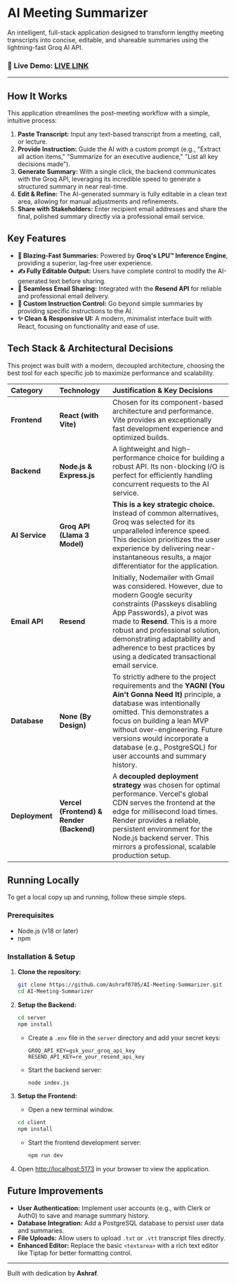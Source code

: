 # AI Meeting Summarizer

An intelligent, full-stack application designed to transform lengthy meeting transcripts into concise, editable, and shareable summaries using the lightning-fast Groq AI API.

### 🔴 Live Demo: [LIVE LINK](https://ai-meeting-summarizer-smash.vercel.app/)

---



## How It Works

This application streamlines the post-meeting workflow with a simple, intuitive process:

1.  **Paste Transcript:** Input any text-based transcript from a meeting, call, or lecture.
2.  **Provide Instruction:** Guide the AI with a custom prompt (e.g., "Extract all action items," "Summarize for an executive audience," "List all key decisions made").
3.  **Generate Summary:** With a single click, the backend communicates with the Groq API, leveraging its incredible speed to generate a structured summary in near real-time.
4.  **Edit & Refine:** The AI-generated summary is fully editable in a clean text area, allowing for manual adjustments and refinements.
5.  **Share with Stakeholders:** Enter recipient email addresses and share the final, polished summary directly via a professional email service.

## Key Features

-   **🚀 Blazing-Fast Summaries:** Powered by **Groq's LPU™ Inference Engine**, providing a superior, lag-free user experience.
-   **✍️ Fully Editable Output:** Users have complete control to modify the AI-generated text before sharing.
-   **📧 Seamless Email Sharing:** Integrated with the **Resend API** for reliable and professional email delivery.
-   **🎯 Custom Instruction Control:** Go beyond simple summaries by providing specific instructions to the AI.
-   **✨ Clean & Responsive UI:** A modern, minimalist interface built with React, focusing on functionality and ease of use.

## Tech Stack & Architectural Decisions

This project was built with a modern, decoupled architecture, choosing the best tool for each specific job to maximize performance and scalability.

| Category       | Technology                               | **Justification & Key Decisions**                                                                                                                                                                                                                                                                                       |
| :------------- | :--------------------------------------- | :-------------------------------------------------------------------------------------------------------------------------------------------------------------------------------------------------------------------------------------------------------------------------------------------------------------------- |
| **Frontend**   | **React (with Vite)**                    | Chosen for its component-based architecture and performance. Vite provides an exceptionally fast development experience and optimized builds.                                                                                                                                                                             |
| **Backend**    | **Node.js & Express.js**                 | A lightweight and high-performance choice for building a robust API. Its non-blocking I/O is perfect for efficiently handling concurrent requests to the AI service.                                                                                                                                                       |
| **AI Service** | **Groq API (Llama 3 Model)**             | **This is a key strategic choice.** Instead of common alternatives, Groq was selected for its unparalleled inference speed. This decision prioritizes the user experience by delivering near-instantaneous results, a major differentiator for the application.                                                          |
| **Email API**  | **Resend**                               | Initially, Nodemailer with Gmail was considered. However, due to modern Google security constraints (Passkeys disabling App Passwords), a pivot was made to **Resend**. This is a more robust and professional solution, demonstrating adaptability and adherence to best practices by using a dedicated transactional email service. |
| **Database**   | **None (By Design)**                     | To strictly adhere to the project requirements and the **YAGNI (You Ain't Gonna Need It)** principle, a database was intentionally omitted. This demonstrates a focus on building a lean MVP without over-engineering. Future versions would incorporate a database (e.g., PostgreSQL) for user accounts and summary history. |
| **Deployment** | **Vercel (Frontend) & Render (Backend)** | A **decoupled deployment strategy** was chosen for optimal performance. Vercel's global CDN serves the frontend at the edge for millisecond load times. Render provides a reliable, persistent environment for the Node.js backend server. This mirrors a professional, scalable production setup. |

## Running Locally

To get a local copy up and running, follow these simple steps.

### Prerequisites

-   Node.js (v18 or later)
-   npm

### Installation & Setup

1.  **Clone the repository:**
    ```sh
    git clone https://github.com/Ashraf0705/AI-Meeting-Summarizer.git
    cd AI-Meeting-Summarizer
    ```

2.  **Setup the Backend:**
    ```sh
    cd server
    npm install
    ```
    -   Create a `.env` file in the `server` directory and add your secret keys:
        ```env
        GROQ_API_KEY=gsk_your_groq_api_key
        RESEND_API_KEY=re_your_resend_api_key
        ```
    -   Start the backend server:
        ```sh
        node index.js
        ```

3.  **Setup the Frontend:**
    -   Open a new terminal window.
    ```sh
    cd client
    npm install
    ```
    -   Start the frontend development server:
        ```sh
        npm run dev
        ```

4.  Open [http://localhost:5173](http://localhost:5173) in your browser to view the application.

## Future Improvements

-   **User Authentication:** Implement user accounts (e.g., with Clerk or Auth0) to save and manage summary history.
-   **Database Integration:** Add a PostgreSQL database to persist user data and summaries.
-   **File Uploads:** Allow users to upload `.txt` or `.vtt` transcript files directly.
-   **Enhanced Editor:** Replace the basic `<textarea>` with a rich text editor like Tiptap for better formatting control.

---

Built with dedication by **Ashraf**.
